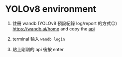 # YOLOv8 environment

1. 註冊 wandb (YOLOv8 預設紀錄 log/report 的方式😐)  
https://wandb.ai/home and copy the [api](https://wandb.ai/authorize?_gl=1*1dgfkmp*_ga*MTA0MTU1NDIwMi4xNjgyNTA1MTc1*_ga_JH1SJHJQXJ*MTY4MjUwNTE3NS4xLjEuMTY4MjUwNTU3OS42MC4wLjA.)


2. terminal 輸入 `wandb login`  


3. 貼上剛剛的 api 後按 enter
